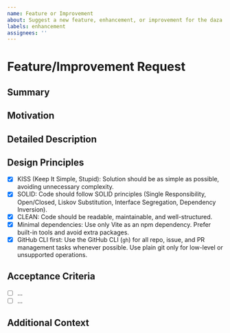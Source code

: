 ```yaml
---
name: Feature or Improvement
about: Suggest a new feature, enhancement, or improvement for the daza.ar-env development environment
labels: enhancement
assignees: ''
---
```


# Feature/Improvement Request

## Summary
<!-- Provide a clear and concise summary of the feature or improvement you are proposing. -->

## Motivation
<!-- Explain why this feature is needed. What problem does it solve? How does it improve the developer or user experience? -->

## Detailed Description
<!-- Describe the solution, workflow, or change in detail. Include:
- Expected behavior
- Example use cases
- Any relevant diagrams, code snippets, or links
-->

## Design Principles
- [x] KISS (Keep It Simple, Stupid): Solution should be as simple as possible, avoiding unnecessary complexity.
- [x] SOLID: Code should follow SOLID principles (Single Responsibility, Open/Closed, Liskov Substitution, Interface Segregation, Dependency Inversion).
- [x] CLEAN: Code should be readable, maintainable, and well-structured.
- [x] Minimal dependencies: Use only Vite as an npm dependency. Prefer built-in tools and avoid extra packages.
- [x] GitHub CLI first: Use the GitHub CLI (`gh`) for all repo, issue, and PR management tasks whenever possible. Use plain git only for low-level or unsupported operations.

## Acceptance Criteria
<!-- List clear, testable requirements for this feature to be considered complete. -->
- [ ] ...
- [ ] ...

## Additional Context
<!-- Add any other context, screenshots, or references here. -->
